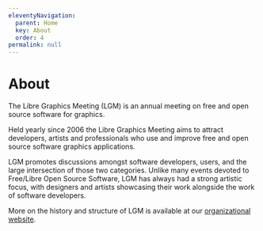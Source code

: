 ```yaml
---
eleventyNavigation:
  parent: Home
  key: About
  order: 4
permalink: null
---
```


# About

The Libre Graphics Meeting (LGM) is an annual meeting on free and open source software for graphics.

Held yearly since 2006 the Libre Graphics Meeting aims to attract developers,
artists and professionals who use and improve free and open source software
graphics applications.

LGM promotes discussions amongst software developers, users, and the large
intersection of those two categories. Unlike many events devoted to
Free/Libre Open Source Software, LGM has always had a strong artistic
focus, with designers and artists showcasing their work alongside the
work of software developers.


More on the history and structure of LGM is available at our [organizational website](/lgm).

